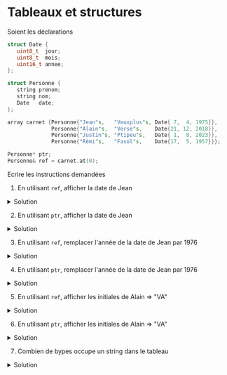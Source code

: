 # Tableaux et structures

Soient les déclarations

~~~cpp
struct Date {
   uint8_t  jour;
   uint8_t  mois;
   uint16_t annee;
};

struct Personne {
   string prenom;
   string nom;
   Date   date;
};

array carnet {Personne{"Jean"s,   "Veuxplus"s, Date{ 7,  4, 1975}},
              Personne{"Alain"s,  "Verse"s,    Date{21, 12, 2018}},
              Personne{"Justin"s, "Ptipeu"s,   Date{ 1,  8, 2023}},
              Personne{"Rémi"s,   "Fasol"s,    Date{17,  5, 1957}}};

Personne* ptr;
Personne& ref = carnet.at(0);
~~~

Ecrire les instructions demandées
<br>

1) En utilisant `ref`, afficher la date de Jean

<details>
<summary>Solution</summary>

~~~cpp
cout << ref.date;
~~~

----------------------------------------

</details>

2) En utilisant `ptr`, afficher la date de Jean

<details>
<summary>Solution</summary>

~~~cpp
// ces 3 affectations sont identiques
ptr = &carnet.at(0);
ptr = &carnet[0];
ptr = carnet.data();

cout << ptr->date;
~~~

----------------------------------------

</details>

3) En utilisant `ref`, remplacer l'année de la date de Jean par 1976

<details>
<summary>Solution</summary>

~~~cpp
ref.date.annee = 1976;
~~~

----------------------------------------

</details>

4) En utilisant `ptr`, remplacer l'année de la date de Jean par 1976

<details>
<summary>Solution</summary>

~~~cpp
ptr->date.annee = 1976;
~~~

----------------------------------------

</details>

5) En utilisant `ref`, afficher les initiales de Alain => "VA"

<details>
<summary>Solution</summary>

~~~cpp
// difficile, une référence ne peut pas être ré-affectée
cout << (&ref + 1)->prenom[0] << (&ref + 1)->nom[0] << endl;
~~~

----------------------------------------

</details>

6) En utilisant `ptr`, afficher les initiales de Alain => "VA"

<details>
<summary>Solution</summary>

~~~cpp
// ces 4 affectations sont identiques
++ptr;
ptr = &carnet.at(1);
ptr = &carnet[1];
ptr = carnet.data() + 1;

cout << ptr->prenom[0] << ptr->nom[0] << endl;
~~~

----------------------------------------

</details>

7) Combien de bypes occupe un string dans le tableau

<details>
<summary>Solution</summary>

Un tableau contient des éléments de même taille,
alors qu'un string peut stocker un nombre différent de caractères.<br>
La partie `string.data` n'est pas dans le tableau, seule la structure du string s'y trouve

~~~cpp
// Pour s'en convaincre
carnet.at(0).nom = "Un nom plus long pour agrandir le str";


cout << "sizeof(Personne)     : " << sizeof(Personne)                   << endl;
cout << "sizeof(Personne) x 4 : " << sizeof(Personne) * 4               << endl;
cout << "sizeof(Carnet)       : " << sizeof(carnet)                     << endl;

cout << "carnet.data - debut  : " << carnet.data()                      << endl;
cout << "carnet.data - fin    : " << carnet.data() + carnet.size()      << endl;
cout << "jean.nom.data        : " << (void*)(carnet.at(0).nom.data())   << endl;

// sizeof(Personne)     : 56
// sizeof(Personne) x 4 : 224
// sizeof(Carnet)       : 224
// carnet.data - debut  : 0x16cf2f4d8
// carnet.data - fin    : 0x16cf2f5b8
// jean.nom.data        : 0x600002eec270
~~~

----------------------------------------

</details>
